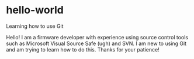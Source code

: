# hello-world
Learning how to use Git

Hello! I am a firmware developer with experience using source control tools such as Microsoft Visual Source Safe (ugh) and SVN.
I am new to using Git and am trying to learn how to do this.  Thanks for your patience!
